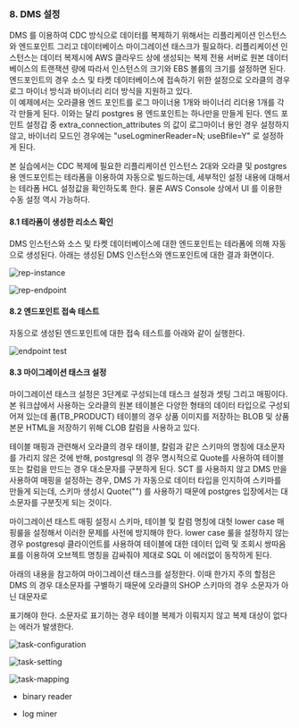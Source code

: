 ### 8. DMS 설정 ###

DMS 를 이용하여 CDC 방식으로 데이터를 복제하기 위해서는 리플리케이션 인스턴스와 엔드포인트 그리고 데이터베이스 마이그레이션 태스크가 필요하다. 
리플리케이션 인스턴스는 데이터 복제시에 AWS 클라우드 상에 생성되는 복제 전용 서버로 원본 데이터베이스의 트랜잭션 량에 따라서 인스턴스의 크기와 EBS 볼륨의 크기를 설정하면 된다.  
엔드포인트의 경우 소스 및 타켓 데이터베이스에 접속하기 위한 설정으로 오라클의 경우 로그 마이너 방식과 바이너리 리더 방식을 지원하고 있다.  
이 예제에서는 오라클용 엔드 포인트를 로그 마이너용 1개와 바이너리 리더용 1개를 각각 만들게 된다. 이와는 달리 postgres 용 엔드포인트는 하나만을 만들게 된다.
엔드 포인트 설정갑 중 extra_connection_attributes 의 값이 로그마이너 용인 경우 설정하지 않고, 바이너리 모드인 경우에는 "useLogminerReader=N; useBfile=Y" 로 설정하게 된다.

본 실습에서는 CDC 복제에 필요한 리플리케이션 인스턴스 2대와 오라클 및 postgres 용 엔드포인트는 테라폼을 이용하여 자동으로 빌드하는데, 세부적인 설정 내용에 대해서는
테라폼 HCL 설정값을 확인하도록 한다. 물론 AWS Console 상에서 UI 를 이용한 수동 설정 역시 가능하다.

#### 8.1 테라폼이 생성한 리소스 확인 ####

DMS 인스턴스와 소스 및 타켓 데이터베이스에 대한 엔드포인트는 테라폼에 의해 자동으로 생성된다. 아래는 생성된 DMS 인스턴스와 엔드포인트에 대한 결과 화면이다. 

![rep-instance](https://github.com/gnosia93/postgres-terraform/blob/main/images/dms-replication-instnace.png)

![rep-endpoint](https://github.com/gnosia93/postgres-terraform/blob/main/images/dms-endpoint.png)


#### 8.2 엔드포인트 접속 테스트 ####

자동으로 생성된 엔드포인트에 대한 접속 테스트를 아래와 같이 실행한다. 

![endpoint test](https://github.com/gnosia93/postgres-terraform/blob/main/images/dms-endpint-test.png)


#### 8.3 마이그레이션 태스크 설정 ####

마이그레이션 태스크 설정은 3단계로 구성되는데 태스크 설정과 셋팅 그리고 매핑이다. 본 워크샵에서 사용하는 오라클의 원본 테이블은 다양한 형태의 데이터 타입으로 구성되어져 있는데
품(TB_PRODUCT) 테이블의 경우 상품 이미지를 저장하는 BLOB 및 상품 본문 HTML을 저장하기 위해 CLOB 칼럼을 사용하고 있다.

테이블 매핑과 관련해서 오라클의 경우 태이블, 칼럼과 같은 스키마의 명칭에 대소문자를 가리지 않은 것에 반해, postgresql 의 경우 명시적으로 Quote를 사용하여 테이블 또는 칼럼을 만드는 경우 대소문자를
구분하게 된다. SCT 를 사용하지 않고 DMS 만을 사용하여 매핑을 설정하는 경우, DMS 가 자동으로 데이터 타입을 인지하여 스키마를 만들게 되는데, 스키마 생성시 Quote("") 를
사용하기 때문에 postgres 입장에서는 대소문자를 구분짓게 되는 것이다.

마이그레이션 태스트 매핑 설정시 스키마, 테이블 및 칼럼 명칭에 대헛 lower case 매핑룰을 설정해서 이러한 문제를 사전에 방지해야 한다. lower case 룰을 설정하지 않는 경우
postgresql 클라이언트를 사용하여 테이블에 대한 데이터 입력 및 조회시 쌍따옴표를 이용하여 오브젝트 명칭을 감싸줘야 제대로 SQL 이 에러없이 동작하게 된다. 

아래의 내용을 참고하여 마이그레이션 태스크를 설정한다. 이때 한가지 주의 할점은 DMS 의 경우 대소문자를 구별하기 때문에 오라클의 SHOP 스키마의 경우 소문자가 아닌 대문자로 

표기해야 한다. 소문자로 표기하는 경우 테이블 복제가 이뤄지지 않고 복제 대상이 없다는 에러가 발생한다. 

![task-configuration](https://github.com/gnosia93/postgres-terraform/blob/main/images/dms-task-configuration.png)

![task-setting](https://github.com/gnosia93/postgres-terraform/blob/main/images/dms-task-setting.png)

![task-mapping](https://github.com/gnosia93/postgres-terraform/blob/main/images/dms-task-table-mapping.png)



- binary reader

- log miner
